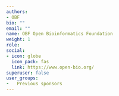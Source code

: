 ```yaml
---
authors:
- OBF
bio: ""
email: ""
name: OBF Open Bioinformatics Foundation
weight: 1
role: 
social:
- icon: globe
  icon_pack: fas
  link: https://www.open-bio.org/
superuser: false
user_groups:
-   Previous sponsors
---
```


